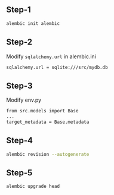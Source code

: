 ## Step-1

```bash
alembic init alembic
```

## Step-2

Modify `sqlalchemy.url` in alembic.ini

```bash
sqlalchemy.url = sqlite:///src/mydb.db
```

## Step-3

Modify env.py

```bash
from src.models import Base
...
target_metadata = Base.metadata
```

## Step-4

```bash
alembic revision --autogenerate
```

## Step-5

```bash
alembic upgrade head
```
